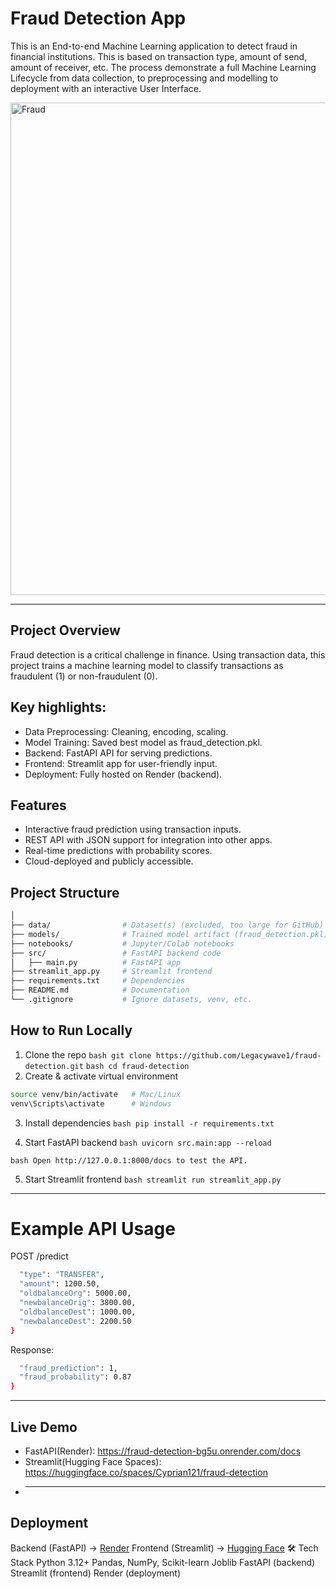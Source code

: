 # Fraud Detection App

This is an End-to-end Machine Learning application to detect fraud in financial institutions. This is based on transaction type, amount of send, amount of receiver, etc.
The process demonstrate a full Machine Learning Lifecycle from data collection, to preprocessing and modelling to deployment with an interactive User Interface.


<img width="1424" height="788" alt="Fraud" src="https://github.com/user-attachments/assets/9a36a0d6-2221-4fdb-8bb6-a01a08ccc0c5" />


---
## Project Overview

Fraud detection is a critical challenge in finance. Using transaction data, this project trains a machine learning model to classify transactions as fraudulent (1) or non-fraudulent (0).

## Key highlights:

* Data Preprocessing: Cleaning, encoding, scaling.
* Model Training: Saved best model as fraud_detection.pkl.
* Backend: FastAPI API for serving predictions.
* Frontend: Streamlit app for user-friendly input.
* Deployment: Fully hosted on Render (backend).

## Features
* Interactive fraud prediction using transaction inputs.
* REST API with JSON support for integration into other apps.
* Real-time predictions with probability scores.
* Cloud-deployed and publicly accessible.

## Project Structure
```bash fraud-detection/
│
├── data/                # Dataset(s) (excluded, too large for GitHub)
├── models/              # Trained model artifact (fraud_detection.pkl)
├── notebooks/           # Jupyter/Colab notebooks
├── src/                 # FastAPI backend code
│   ├── main.py          # FastAPI app
├── streamlit_app.py     # Streamlit frontend
├── requirements.txt     # Dependencies
├── README.md            # Documentation
└── .gitignore           # Ignore datasets, venv, etc.
```

## How to Run Locally
1. Clone the repo
```bash git clone https://github.com/Legacywave1/fraud-detection.git```
```bash cd fraud-detection```
2. Create & activate virtual environment
```bash python -m venv venv
source venv/bin/activate   # Mac/Linux
venv\Scripts\activate      # Windows
```
3. Install dependencies
```bash pip install -r requirements.txt```

4. Start FastAPI backend
```bash uvicorn src.main:app --reload```
   
```bash Open http://127.0.0.1:8000/docs to test the API.```

5. Start Streamlit frontend
```bash streamlit run streamlit_app.py```
---

# Example API Usage

POST /predict

```bash {
  "type": "TRANSFER",
  "amount": 1200.50,
  "oldbalanceOrg": 5000.00,
  "newbalanceOrig": 3800.00,
  "oldbalanceDest": 1000.00,
  "newbalanceDest": 2200.50
}

```
Response:

```bash {
  "fraud_prediction": 1,
  "fraud_probability": 0.87
}
```
---

## Live Demo
* FastAPI(Render): https://fraud-detection-bg5u.onrender.com/docs
* Streamlit(Hugging Face Spaces): https://huggingface.co/spaces/Cyprian121/fraud-detection
* ---

## Deployment
Backend (FastAPI) → [Render](https://fraud-detection-bg5u.onrender.com/docs)
Frontend (Streamlit) → [Hugging Face](https://huggingface.co/spaces/Cyprian121/fraud-detection)
🛠️ Tech Stack
Python 3.12+
Pandas, NumPy, Scikit-learn
Joblib
FastAPI (backend)
Streamlit (frontend)
Render (deployment)




